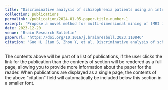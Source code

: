 ```yaml
---
title: "Discriminative analysis of schizophrenia patients using an integrated model combining 3D CNN with 2D CNN: A multimodal MR image and connectomics analysis"
collection: publications
permalink: /publication/2024-01-05-paper-title-number-1
excerpt: 'Propose a novel method for multi-dimensional mining of fMRI image information using an integrated model, which is proposed for the discriminative analysis of schizophrenia patients. This method uses 2D FC matrices based on gray matter maps and 3D T1 images as the input of the neural network, allowing the model to simultaneously extract spatial topology information and brain functional connection information. Experiments have shown that our method achieved better performance beyond state-of-the-art methods.'
date: 2023-12-20
venue: 'Brain Research Bulletin'
paperurl: 'https://doi.org/10.1016/j.brainresbull.2023.110846'
citation: 'Guo H, Jian S, Zhou Y, et al. Discriminative analysis of schizophrenia patients using an integrated model combining 3D CNN with 2D CNN: A multimodal MR image and connectomics analysis[J]. Brain Research Bulletin, 2024, 206: 110846.'
---
```


The contents above will be part of a list of publications, if the user clicks the link for the publication than the contents of section will be rendered as a full page, allowing you to provide more information about the paper for the reader. When publications are displayed as a single page, the contents of the above "citation" field will automatically be included below this section in a smaller font.
